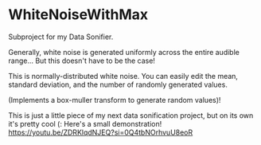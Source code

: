 # WhiteNoiseWithMax
Subproject for my Data Sonifier.

Generally, white noise is generated uniformly across the entire audible range...
But this doesn't have to be the case! 

This is normally-distributed white noise. You can easily edit the mean, standard deviation, and the number of randomly generated values.

(Implements a box-muller transform to generate random values)!

This is just a little piece of my next data sonification project, but on its own it's pretty cool (:
Here's a small demonstration! 
https://youtu.be/ZDRKlqdNJEQ?si=0Q4tbNOrhvuU8eoR
